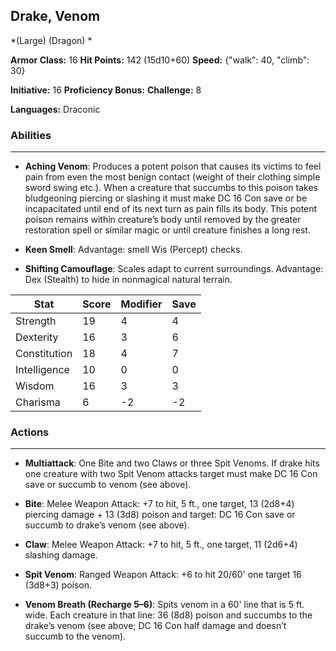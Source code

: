 ## Drake, Venom
*(Large) (Dragon) *

**Armor Class:** 16
**Hit Points:** 142 (15d10+60)
**Speed:** {"walk": 40, "climb": 30}

**Initiative:** 16
**Proficiency Bonus:**
**Challenge:** 8

**Languages:** Draconic

### Abilities
 --- 
- **Aching Venom**: Produces a potent poison that causes its victims to feel pain from even the most benign contact (weight of their clothing simple sword swing etc.). When a creature that succumbs to this poison takes bludgeoning piercing or slashing it must make DC 16 Con save or be incapacitated until end of its next turn as pain fills its body. This potent poison remains within creature’s body until removed by the greater restoration spell or similar magic or until creature finishes a long rest.

- **Keen Smell**: Advantage: smell Wis (Percept) checks.

- **Shifting Camouflage**: Scales adapt to current surroundings. Advantage: Dex (Stealth) to hide in nonmagical natural terrain.



| Stat | Score | Modifier | Save |
| ---- | ---- | ---- | ---- |
| Strength | 19 | 4 | 4 |
| Dexterity | 16 | 3 | 6 |
| Constitution | 18 | 4 | 7 |
| Intelligence | 10 | 0 | 0 |
| Wisdom | 16 | 3 | 3 |
| Charisma | 6 | -2 | -2 |

### Actions
 --- 
- **Multiattack**: One Bite and two Claws or three Spit Venoms. If drake hits one creature with two Spit Venom attacks target must make DC 16 Con save or succumb to venom (see above).

- **Bite**: Melee Weapon Attack: +7 to hit, 5 ft., one target, 13 (2d8+4) piercing damage + 13 (3d8) poison and target: DC 16 Con save or succumb to drake’s venom (see above).

- **Claw**: Melee Weapon Attack: +7 to hit, 5 ft., one target, 11 (2d6+4) slashing damage.

- **Spit Venom**: Ranged Weapon Attack: +6 to hit 20/60' one target 16 (3d8+3) poison.

- **Venom Breath (Recharge 5–6)**: Spits venom in a 60' line that is 5 ft. wide. Each creature in that line: 36 (8d8) poison and succumbs to the drake’s venom (see above; DC 16 Con half damage and doesn’t succumb to the venom).

